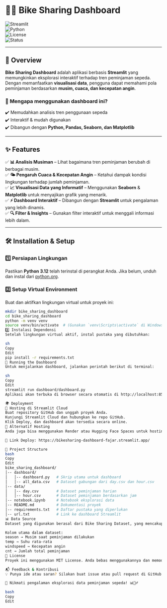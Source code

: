 # 🚴‍♂️ **Bike Sharing Dashboard**  

![Streamlit](https://img.shields.io/badge/Streamlit-FF4B4B?style=flat-square&logo=streamlit&logoColor=white)  
![Python](https://img.shields.io/badge/Python-3.12-blue?style=flat-square&logo=python&logoColor=white)  
![License](https://img.shields.io/badge/License-MIT-green?style=flat-square)  
![Status](https://img.shields.io/badge/Status-Active-brightgreen?style=flat-square)  

---

## 📌 Overview  
**Bike Sharing Dashboard** adalah aplikasi berbasis **Streamlit** yang memungkinkan eksplorasi interaktif terhadap tren peminjaman sepeda. Dengan memanfaatkan **visualisasi data**, pengguna dapat memahami pola peminjaman berdasarkan **musim, cuaca, dan kecepatan angin**.  

### 🔎 **Mengapa menggunakan dashboard ini?**  
✔️ Memudahkan analisis tren penggunaan sepeda  
✔️ Interaktif & mudah digunakan  
✔️ Dibangun dengan **Python, Pandas, Seaborn, dan Matplotlib**  

---

## ✨ Features  

✅ **📊 Analisis Musiman** – Lihat bagaimana tren peminjaman berubah di berbagai musim.  
✅ **🌤️ Pengaruh Cuaca & Kecepatan Angin** – Ketahui dampak kondisi lingkungan terhadap jumlah peminjaman.  
✅ **📈 Visualisasi Data yang Informatif** – Menggunakan **Seaborn** & **Matplotlib** untuk menyajikan grafik yang menarik.  
✅ **⚡ Dashboard Interaktif** – Dibangun dengan **Streamlit** untuk pengalaman yang lebih dinamis.  
✅ **🔍 Filter & Insights** – Gunakan filter interaktif untuk menggali informasi lebih dalam.  

---

## 🛠️ Installation & Setup  

### 1️⃣ **Persiapan Lingkungan**  
Pastikan **Python 3.12** telah terinstal di perangkat Anda. Jika belum, unduh dan instal dari [python.org](https://www.python.org/downloads/).  

### 2️⃣ **Setup Virtual Environment**  
Buat dan aktifkan lingkungan virtual untuk proyek ini:  

```sh
mkdir bike_sharing_dashboard
cd bike_sharing_dashboard
python -m venv venv
source venv/bin/activate  # (Gunakan `venv\Scripts\activate` di Windows)
3️⃣ Instalasi Dependensi
Setelah lingkungan virtual aktif, instal pustaka yang dibutuhkan:

sh
Copy
Edit
pip install -r requirements.txt
🚀 Running the Dashboard
Untuk menjalankan dashboard, jalankan perintah berikut di terminal:

sh
Copy
Edit
streamlit run dashboard/dashboard.py
Aplikasi akan terbuka di browser secara otomatis di http://localhost:8501.

🌍 Deployment
🔹 Hosting di Streamlit Cloud
Buat repository GitHub dan unggah proyek Anda.
Kunjungi Streamlit Cloud dan hubungkan ke repo GitHub.
Klik Deploy, dan dashboard akan tersedia secara online.
🔹 Alternatif Hosting
Anda juga bisa menggunakan Render atau Hugging Face Spaces untuk hosting gratis.

📌 Link Deploy: https://bikesharing-dashboard-fajar.streamlit.app/

📂 Project Structure
bash
Copy
Edit
bike_sharing_dashboard/
│-- dashboard/
│   │-- dashboard.py   # Skrip utama untuk dashboard
│   │-- all_data.csv   # Dataset gabungan dari day.csv dan hour.csv
│-- data/
│   │-- day.csv        # Dataset peminjaman harian
│   │-- hour.csv       # Dataset peminjaman berdasarkan jam
│-- notebook.ipynb     # Notebook eksplorasi data
│-- README.md          # Dokumentasi proyek
│-- requirements.txt   # Daftar pustaka yang diperlukan
│-- url.txt            # Link ke dashboard Streamlit
📊 Data Source
Dataset yang digunakan berasal dari Bike Sharing Dataset, yang mencakup data peminjaman sepeda harian dan per jam.

Kolom utama dalam dataset:
season → Musim saat peminjaman dilakukan
temp → Suhu rata-rata
windspeed → Kecepatan angin
cnt → Jumlah total peminjaman
📜 License
Proyek ini menggunakan MIT License. Anda bebas menggunakannya dan memodifikasinya sesuai kebutuhan.

📬 Feedback & Kontribusi
💡 Punya ide atau saran? Silakan buat issue atau pull request di GitHub Repository.

🚀 Nikmati pengalaman eksplorasi data peminjaman sepeda! 📊🚴‍♂️

bash
Copy
Edit
